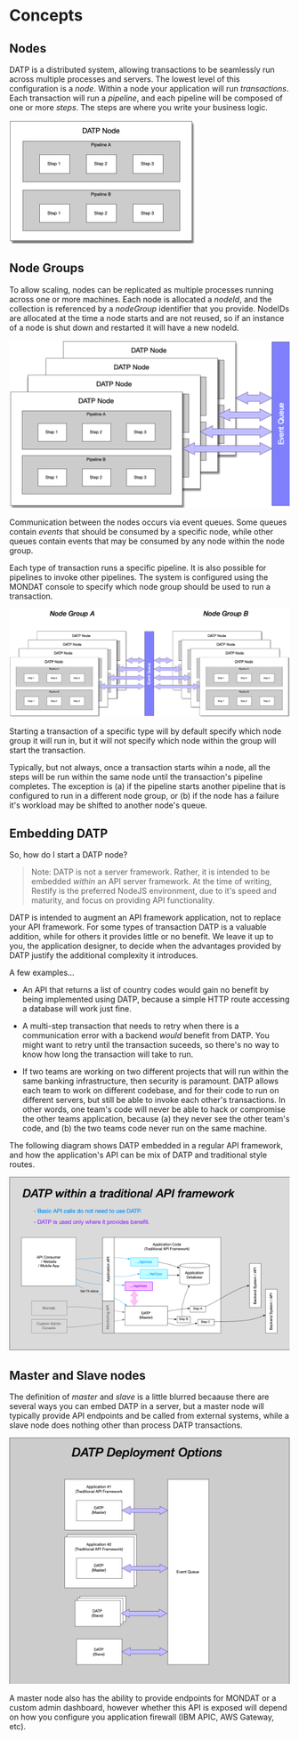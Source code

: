 # Concepts

<!--
::: tip NOTE
Already know Vue 2 and just want to learn about what's new in Vue 3? Check out the [Migration Guide](/guide/migration/introduction.html)!
:::
-->
## Nodes

DATP is a distributed system, allowing transactions to be seamlessly run across multiple processes and servers. The lowest level of this configuration is a *node*. Within a node your application will run _transactions_. Each transaction will run a _pipeline_, and each pipeline will be composed of one or more _steps_. The steps are where you write your business logic.

<!--
![An image](../assets/datp/node.png)
-->
![DATP Node](../../assets/datp/node.png)


## Node Groups
To allow scaling, nodes can be replicated as multiple processes running across one or more machines. Each node is allocated a _nodeId_, and the collection is referenced by a _nodeGroup_ identifier that you provide. NodeIDs are allocated at the time a node starts and are not reused, so if an instance of a node is shut down and restarted it will have a new nodeId.

![DATP Node](../../assets/datp/nodeGroup.png)

Communication between the nodes occurs via event queues. Some queues contain _events_ that should be consumed by a specific node, while other queues contain events that may be consumed by any node within the node group.

Each type of transaction runs a specific pipeline. It is also possible for pipelines to invoke other pipelines. The system is configured using the MONDAT console to specify which node group should be used to run a transaction.

![DATP Node](../../assets/datp/groups.png)

Starting a transaction of a specific type will by default specify which node group it will run in, but it will not specify which node within the group will start the transaction.

Typically, but not always, once a transaction starts wihin a node, all the steps will be run within the same node until the transaction's pipeline completes. The exception is (a) if the pipeline starts another pipeline that is configured to run in a different node group, or (b) if the node has a failure it's workload may be shifted to another node's queue.

## Embedding DATP
So, how do I start a DATP node?

> Note: DATP is not a server framework. Rather, it is intended to be embedded _within_ an API server framework. At the time of writing, Restify is the preferred NodeJS environment, due to it's speed and maturity, and focus on providing API functionality.

DATP is intended to augment an API framework application, not to replace your API framework. For some types of transaction DATP is a valuable addition, while for others it provides little or no benefit. We leave it up to you, the application designer, to decide when the advantages provided by DATP justify the additional complexity it introduces.

A few examples...

- An API that returns a list of country codes would gain no benefit by being implemented using DATP, because a simple HTTP route accessing a database will work just fine.

- A multi-step transaction that needs to retry when there is a communication error with a backend _would_ benefit from DATP. You might want to retry until the transaction suceeds, so there's no way to know how long the transaction will take to run.

- If two teams are working on two different projects that will run within the same banking infrastructure, then security is paramount. DATP allows each team to work on different codebase, and for their code to run on different servers, but still be able to invoke each other's transactions. In other words, one team's code will never be able to hack or compromise the other teams application, because (a) they never see the other team's code, and (b) the two teams code never run on the same machine.

The following diagram shows DATP embedded in a regular API framework, and how the application's API can be mix of DATP and traditional style routes.

![DATP Node](../../assets/datp/embedded.png)

## Master and Slave nodes
The definition of _master_ and _slave_ is a little blurred becaause there are several ways you can embed DATP in a server, but a master node will typically provide API endpoints and be called from external systems, while a slave node does nothing other than process DATP transactions.

![DATP Node](../../assets/datp/mixedEnvironment.png)

A master node also has the ability to provide endpoints for MONDAT or a custom admin dashboard, however whether this API is exposed will depend on how you configure you application firewall (IBM APIC, AWS Gateway, etc).
